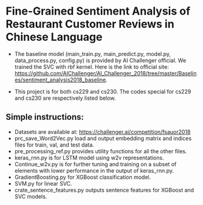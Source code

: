 
Fine-Grained Sentiment Analysis of Restaurant Customer Reviews in Chinese Language
=========================================

* The baseline model (main_train.py, main_predict.py, model.py, data_process.py, config.py) is provided by AI Challenger official. We trained the SVC with rbf kernel. Here is the link to official site: https://github.com/AIChallenger/AI_Challenger_2018/tree/master/Baselines/sentiment_analysis2018_baseline.

* This project is for both cs229 and cs230. The codes special for cs229 and cs230 are respectively listed below.

Simple instructions:
---
* Datasets are available at: https://challenger.ai/competition/fsauor2018
* prc_save_Word2Vec.py load and output embedding matrix and indices files for train, val, and test data.
* pre_processing_ref.py provides utility functions for all the other files.
* keras_rnn.py is for LSTM model using w2v representations.
* Continue_w2v.py is for further tuning and training on a subset of elements with lower performance in the output of keras_rnn.py.
* GradientBoosting.py for XGBoost classification model.
* SVM.py for linear SVC.
* crate_sentence_features.py outputs sentence features for XGBoost and SVC models.
